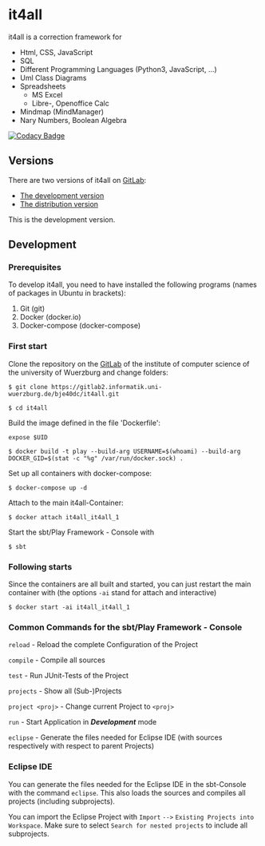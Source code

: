 # it4all

it4all is a correction framework for

- Html, CSS, JavaScript
- SQL
- Different Programming Languages (Python3, JavaScript, ...)
- Uml Class Diagrams
- Spreadsheets
  - MS Excel
  - Libre-, Openoffice Calc
- Mindmap (MindManager)
- Nary Numbers, Boolean Algebra

[![Codacy Badge](https://api.codacy.com/project/badge/Grade/1d60243593e347fc9ec6026bf8e7e465)](https://www.codacy.com/app/b.eyselein/it4all?utm_source=bje40dc@gitlab2.informatik.uni-wuerzburg.de&amp;utm_medium=referral&amp;utm_content=bje40dc/it4all&amp;utm_campaign=Badge_Grade)

## Versions

There are two versions of it4all on [GitLab](https:/gitlab2.informatik.uni-wuerzburg.de):
* [The development version](https://gitlab2.informatik.uni-wuerzburg.de/bje40dc/it4all.git)
* [The distribution version](https://gitlab2.informatik.uni-wuerzburg.de/it4all/dist.git)

This is the development version.

## Development

### Prerequisites
To develop it4all, you need to have installed the following programs (names of packages in Ubuntu in brackets):

1. Git (git)
2. Docker (docker.io)
3. Docker-compose (docker-compose)

### First start

Clone the repository on the [GitLab](https://gitlab2.informatik.uni-wuerzburg.de/bje40dc/it4all.git) of the institute of computer science of the university of Wuerzburg and change folders:

`$ git clone https://gitlab2.informatik.uni-wuerzburg.de/bje40dc/it4all.git`

`$ cd it4all`

Build the image defined in the file 'Dockerfile':

`expose $UID`

`$ docker build -t play --build-arg USERNAME=$(whoami) --build-arg DOCKER_GID=$(stat -c "%g" /var/run/docker.sock) .`

Set up all containers with docker-compose:

`$ docker-compose up -d`

Attach to the main it4all-Container:

`$ docker attach it4all_it4all_1`

Start the sbt/Play Framework - Console with

`$ sbt`

### Following starts

Since the containers are all built and started, you can just restart the main container with (the options `-ai` stand for attach and interactive)

`$ docker start -ai it4all_it4all_1`

### Common Commands for the sbt/Play Framework - Console

`reload` - Reload the complete Configuration of the Project

`compile` - Compile all sources

`test` - Run JUnit-Tests of the Project

`projects` - Show all (Sub-)Projects

`project <proj>` - Change current Project to `<proj>`

`run` - Start Application in **_Development_** mode

`eclipse` - Generate the files needed for Eclipse IDE (with sources respectively with respect to parent Projects)

### Eclipse IDE

You can generate the files needed for the Eclipse IDE in the sbt-Console with the command `eclipse`. This also loads the sources and compiles all projects (including subprojects).

You can import the Eclipse Project with `Import` `-->` `Existing Projects into Workspace`. Make sure to select `Search for nested projects` to include all subprojects.
